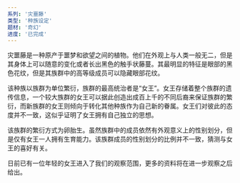 ```yaml
---
系列: '灾噩藤'
类型: '种族设定'
题材: '奇幻'
进度: '已完成'
---
```

灾噩藤是一种原产于噩梦和欲望之间的植物。他们在外观上与人类一般无二，但是其身体上可以随意的变化或者长出黑色的触手状藤蔓。其最明显的特征是眼部的黑色花纹，但是其族群中的高等级成员可以隐藏眼部花纹。

该种族以族群为单位繁衍，族群的最高统治者是“女王”。女王存储着整个族群的遗传信息，一个较大族群的女王可以据此创造出成百上千的不同后裔来保证族群的繁衍，而新族群的女王则倾向于转化其他种族作为自己新的眷属。女王们对彼此的态度并不一致，这似乎证明了女王拥有自己独立的思想。

该族群的繁衍方式为卵胎生。虽然族群中的成员依然有外观意义上的性别划分，但是仅有女王一人拥有生育能力。该族群成员的性别划分的比例并不一致，猜测与女王的喜好有关。

日前已有一位年轻的女王进入了我们的观察范围，更多的资料将在进一步观察之后给出。

